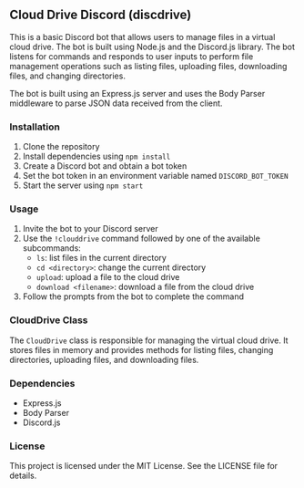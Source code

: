## Cloud Drive Discord (discdrive)

This is a basic Discord bot that allows users to manage files in a virtual cloud drive. The bot is built using Node.js and the Discord.js library. The bot listens for commands and responds to user inputs to perform file management operations such as listing files, uploading files, downloading files, and changing directories.

The bot is built using an Express.js server and uses the Body Parser middleware to parse JSON data received from the client.

### Installation

1. Clone the repository
2. Install dependencies using `npm install`
3. Create a Discord bot and obtain a bot token
4. Set the bot token in an environment variable named `DISCORD_BOT_TOKEN`
5. Start the server using `npm start`

### Usage

1. Invite the bot to your Discord server
2. Use the `!clouddrive` command followed by one of the available subcommands:
    - `ls`: list files in the current directory
    - `cd <directory>`: change the current directory
    - `upload`: upload a file to the cloud drive
    - `download <filename>`: download a file from the cloud drive
3. Follow the prompts from the bot to complete the command

### CloudDrive Class

The `CloudDrive` class is responsible for managing the virtual cloud drive. It stores files in memory and provides methods for listing files, changing directories, uploading files, and downloading files.

### Dependencies

- Express.js
- Body Parser
- Discord.js

### License

This project is licensed under the MIT License. See the LICENSE file for details.
